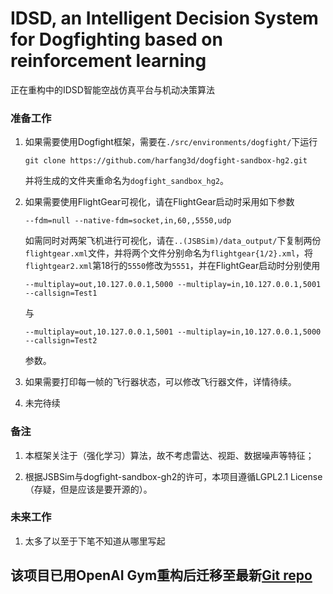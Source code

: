 # IDSD, an <b>I</b>ntelligent <b>D</b>ecision <b>S</b>ystem for <b>D</b>ogfighting based on reinforcement learning

正在重构中的IDSD智能空战仿真平台与机动决策算法

### 准备工作

1. 如果需要使用Dogfight框架，需要在`./src/environments/dogfight/`下运行
    ```
    git clone https://github.com/harfang3d/dogfight-sandbox-hg2.git
    ```
    并将生成的文件夹重命名为`dogfight_sandbox_hg2`。

2. 如果需要使用FlightGear可视化，请在FlightGear启动时采用如下参数
    ```
    --fdm=null --native-fdm=socket,in,60,,5550,udp
    ```

    如需同时对两架飞机进行可视化，请在`..(JSBSim)/data_output/`下复制两份`flightgear.xml`文件，并将两个文件分别命名为`flightgear{1/2}.xml`，将`flightgear2.xml`第18行的`5550`修改为`5551`，并在FlightGear启动时分别使用
    ```
    --multiplay=out,10.127.0.0.1,5000 --multiplay=in,10.127.0.0.1,5001 --callsign=Test1
    ```
    与
    ```
    --multiplay=out,10.127.0.0.1,5001 --multiplay=in,10.127.0.0.1,5000 --callsign=Test2
    ```
    参数。

3. 如果需要打印每一帧的飞行器状态，可以修改飞行器文件，详情待续。

4. 未完待续

### 备注

1. 本框架关注于（强化学习）算法，故不考虑雷达、视距、数据噪声等特征；

2. 根据JSBSim与dogfight-sandbox-gh2的许可，本项目遵循LGPL2.1 License（存疑，但是应该是要开源的）。

### 未来工作

1. 太多了以至于下笔不知道从哪里写起

## 该项目已用OpenAI Gym重构后迁移至最新[Git repo](https://github.com/mrwangyou/DBRL)
